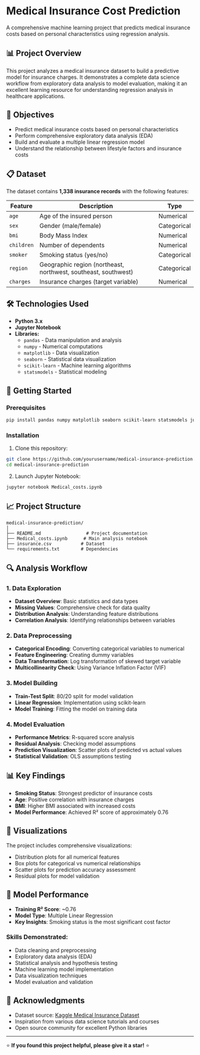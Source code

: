 # Medical Insurance Cost Prediction

A comprehensive machine learning project that predicts medical insurance costs based on personal characteristics using regression analysis.

## 📊 Project Overview

This project analyzes a medical insurance dataset to build a predictive model for insurance charges. It demonstrates a complete data science workflow from exploratory data analysis to model evaluation, making it an excellent learning resource for understanding regression analysis in healthcare applications.

## 🎯 Objectives

- Predict medical insurance costs based on personal characteristics
- Perform comprehensive exploratory data analysis (EDA)
- Build and evaluate a multiple linear regression model
- Understand the relationship between lifestyle factors and insurance costs

## 📋 Dataset

The dataset contains **1,338 insurance records** with the following features:

| Feature | Description | Type |
|---------|-------------|------|
| `age` | Age of the insured person | Numerical |
| `sex` | Gender (male/female) | Categorical |
| `bmi` | Body Mass Index | Numerical |
| `children` | Number of dependents | Numerical |
| `smoker` | Smoking status (yes/no) | Categorical |
| `region` | Geographic region (northeast, northwest, southeast, southwest) | Categorical |
| `charges` | Insurance charges (target variable) | Numerical |

## 🛠️ Technologies Used

- **Python 3.x**
- **Jupyter Notebook**
- **Libraries:**
  - `pandas` - Data manipulation and analysis
  - `numpy` - Numerical computations
  - `matplotlib` - Data visualization
  - `seaborn` - Statistical data visualization
  - `scikit-learn` - Machine learning algorithms
  - `statsmodels` - Statistical modeling

## 🚀 Getting Started

### Prerequisites

```bash
pip install pandas numpy matplotlib seaborn scikit-learn statsmodels jupyter
```

### Installation

1. Clone this repository:
```bash
git clone https://github.com/yourusername/medical-insurance-prediction.git
cd medical-insurance-prediction
```

2. Launch Jupyter Notebook:
```bash
jupyter notebook Medical_costs.ipynb
```

## 📈 Project Structure

```
medical-insurance-prediction/
│
├── README.md                 # Project documentation
├── Medical_costs.ipynb      # Main analysis notebook
├── insurance.csv           # Dataset
└── requirements.txt        # Dependencies
```

## 🔍 Analysis Workflow

### 1. Data Exploration
- **Dataset Overview**: Basic statistics and data types
- **Missing Values**: Comprehensive check for data quality
- **Distribution Analysis**: Understanding feature distributions
- **Correlation Analysis**: Identifying relationships between variables

### 2. Data Preprocessing
- **Categorical Encoding**: Converting categorical variables to numerical
- **Feature Engineering**: Creating dummy variables
- **Data Transformation**: Log transformation of skewed target variable
- **Multicollinearity Check**: Using Variance Inflation Factor (VIF)

### 3. Model Building
- **Train-Test Split**: 80/20 split for model validation
- **Linear Regression**: Implementation using scikit-learn
- **Model Training**: Fitting the model on training data

### 4. Model Evaluation
- **Performance Metrics**: R-squared score analysis
- **Residual Analysis**: Checking model assumptions
- **Prediction Visualization**: Scatter plots of predicted vs actual values
- **Statistical Validation**: OLS assumptions testing

## 📊 Key Findings

- **Smoking Status**: Strongest predictor of insurance costs
- **Age**: Positive correlation with insurance charges
- **BMI**: Higher BMI associated with increased costs
- **Model Performance**: Achieved R² score of approximately 0.76

## 🎨 Visualizations

The project includes comprehensive visualizations:
- Distribution plots for all numerical features
- Box plots for categorical vs numerical relationships
- Scatter plots for prediction accuracy assessment
- Residual plots for model validation

## 🔮 Model Performance

- **Training R² Score**: ~0.76
- **Model Type**: Multiple Linear Regression
- **Key Insights**: Smoking status is the most significant cost factor

### Skills Demonstrated:
- Data cleaning and preprocessing
- Exploratory data analysis (EDA)
- Statistical analysis and hypothesis testing
- Machine learning model implementation
- Data visualization techniques
- Model evaluation and validation

## 🙏 Acknowledgments

- Dataset source: [Kaggle Medical Insurance Dataset](https://www.kaggle.com/)
- Inspiration from various data science tutorials and courses
- Open source community for excellent Python libraries

---

⭐ **If you found this project helpful, please give it a star!** ⭐
